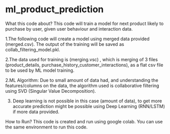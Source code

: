 # ml_product_prediction

What this code about?
This code will train a model for next product likely to purchase by user, given user behaviour and interaction data.
 
1.The following code will create a model using merged data provided (merged.csv). The output of the training will be saved as collab_filtering_model.pkl.

2.The data used for training is (merging.vsc) , which is  merging of 3 files (product_details, purchase_history_customer_interactions), as a flat csv file to be used by ML model training.

2.ML Algorithm: Due to small amount of data had, and understanding the features/columns on the data, the algorithm used is collaborative filtering using SVD (Singular Value Decomposition).


3. Deep learning is not possible in this case (amount of data), to get more accurate prediction might be possible using Deep Learning (RNN/LSTM) if more data provided.

How to Run?
This code is created and run using google colab. You can use the same environment to run this code.




